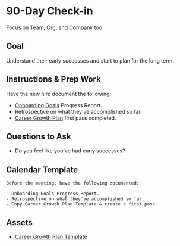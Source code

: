 # 90-Day Check-in

Focus on Team, Org, and Company too


## Goal
Understand their early successes and start to plan for the long term.

## Instructions & Prep Work
Have the new hire document the following:

- [Onboarding Goals](../Onboarding/) Progress Report.
- Retrospective on what they've accomplished so far.
- [Career Growth Plan](../../5_Leadership/Management/career-growth-plans.md) first pass completed.

## Questions to Ask

- Do you feel like you've had early successes?

## Calendar Template

```
Before the meeting, have the following documented:

- Onboarding Goals Progress Report.
- Retrospective on what they've accomplished so far.
- Copy Career Growth Plan Template & create a first pass.
```

## Assets

- [Career Growth Plan Template](https://docs.google.com/document/d/1SnYykRa7Vas7eIo5uSLJGE_uMQ3b_x9lyT275Xo0ur4/)